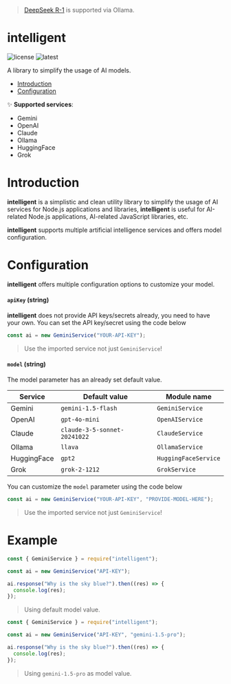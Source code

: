 > [DeepSeek R-1](https://ollama.com/library/deepseek-r1) is supported via Ollama.
# intelligent

![license](https://img.shields.io/npm/l/intelligent) ![latest](https://img.shields.io/npm/v/intelligent)

A library to simplify the usage of AI models.

- [Introduction](#Introduction)
- [Configuration](#Configuration)

✨ **Supported services**:

- Gemini
- OpenAI
- Claude
- Ollama
- HuggingFace
- Grok

# Introduction

**intelligent** is a simplistic and clean utility library to simplify the usage of AI services for Node.js applications and libraries, **intelligent** is useful for AI-related Node.js applications, AI-related JavaScript libraries, etc.

**intelligent** supports multiple artificial intelligence services and offers model configuration.

# Configuration

**intelligent** offers multiple configuration options to customize your model.

#### `apiKey` (string)

**intelligent** does not provide API keys/secrets already, you need to have your own. You can set the API key/secret using the code below

```js
const ai = new GeminiService("YOUR-API-KEY");
```

> Use the imported service not just `GeminiService`!

#### `model` (string)

The model parameter has an already set default value.

| Service     | Default value                | Module name          |
| ----------- | ---------------------------- | -------------------- |
| Gemini      | `gemini-1.5-flash`           | `GeminiService`      |
| OpenAI      | `gpt-4o-mini`                | `OpenAIService`      |
| Claude      | `claude-3-5-sonnet-20241022` | `ClaudeService`      |
| Ollama      | `llava`                      | `OllamaService`      |
| HuggingFace | `gpt2`                       | `HuggingFaceService` |
| Grok        | `grok-2-1212`                | `GrokService`        |

You can customize the `model` parameter using the code below

```js
const ai = new GeminiService("YOUR-API-KEY", "PROVIDE-MODEL-HERE");
```

> Use the imported service not just `GeminiService`!

# Example

```js
const { GeminiService } = require("intelligent");

const ai = new GeminiService("API-KEY");

ai.response("Why is the sky blue?").then((res) => {
  console.log(res);
});
```

> Using default model value.

```js
const { GeminiService } = require("intelligent");

const ai = new GeminiService("API-KEY", "gemini-1.5-pro");

ai.response("Why is the sky blue?").then((res) => {
  console.log(res);
});
```

> Using `gemini-1.5-pro` as model value.
